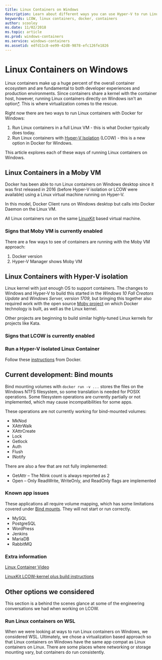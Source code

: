 ```yaml
---
title: Linux Containers on Windows
description: Learn about different ways you can use Hyper-V to run Linux containers on WIndows as if they're native.
keywords: LCOW, linux containers, docker, containers
author: scooley
ms.date: 11/02/2018
ms.topic: article
ms.prod: windows-containers
ms.service: windows-containers
ms.assetid: edfd11c8-ee99-42d8-9878-efc126fe1826
---
```


# Linux Containers on Windows

Linux containers make up a huge percent of the overall container ecosystem and are fundamental to both developer experiences and production environments.  Since containers share a kernel with the container host, however, running Linux containers directly on Windows isn't an option[*](lcow.md#other-options-we-considered).  This is where virtualization comes to the rescue.

Right now there are two ways to run Linux containers with Docker for Windows:

1. Run Linux containers in a full Linux VM - this is what Docker typically does today.
1. Run Linux containers with [Hyper-V Isolation](../manage-containers/hyperv-container.md) (LCOW) - this is a new option in Docker for Windows.

This article explores each of these ways of running Linux containers on Windows.

## Linux Containers in a Moby VM

Docker has been able to run Linux containers on Windows desktop since it was first released in 2016 (before Hyper-V isolation or LCOW were available) using a Linux virtual machine running on Hyper-V.

In this model, Docker Client runs on Windows desktop but calls into Docker Daemon on the Linux VM.

All Linux containers run on the same [LinuxKit](https://github.com/linuxkit/linuxkit) based virtual machine.

### Signs that Moby VM is currently enabled

There are a few ways to see of containers are running with the Moby VM approach:

1. Docker version
1. Hyper-V Manager shows Moby VM

## Linux Containers with Hyper-V isolation

Linux kernel with just enough OS to support containers.  The changes to Windows and Hyper-V to build this started in the _Windows 10 Fall Creators Update_ and _Windows Server, version 1709_, but bringing this together also required work with the open source [Moby project](https://www.github.com/moby/moby) on which Docker technology is built, as well as the Linux kernel.

Other projects are beginning to build similar highly-tuned Linux kernels for projects like Kata.

### Signs that LCOW is currently enabled

### Run a Hyper-V isolated Linux Container

Follow these [instructions](https://blog.docker.com/2018/02/docker-for-windows-18-02-with-windows-10-fall-creators-update/) from Docker.

## Current development: Bind mounts

Bind mounting volumes with `docker run -v ...` stores the files on the Windows NTFS filesystem, so some translation is needed for POSIX operations. Some filesystem operations are currently partially or not implemented, which may cause incompatibilities for some apps.

These operations are not currently working for bind-mounted volumes:

- MkNod
- XAttrWalk
- XAttrCreate
- Lock
- Getlock
- Auth
- Flush
- INotify

There are also a few that are not fully implemented:

- GetAttr – The Nlink count is always reported as 2
- Open – Only ReadWrite, WriteOnly, and ReadOnly flags are implemented

### Known app issues

These applications all require volume mapping, which has some limitations covered under [Bind mounts](#Bind-mounts). They will not start or run correctly.

- MySQL
- PostgreSQL
- WordPress
- Jenkins
- MariaDB
- RabbitMQ

### Extra information

[Linux Container Video](https://sec.ch9.ms/ch9/1e5a/08ff93f2-987e-4f8d-8036-2570dcac1e5a/LinuxContainer.mp4)

[LinuxKit LCOW-kernel plus build instructions](https://github.com/linuxkit/lcow)

## Other options we considered

This section is a behind the scenes glance at some of the engineering conversations we had when working on LCOW.

### Run Linux containers on WSL

When we were looking at ways to run Linux containers on Windows, we considered WSL.  Ultimately, we chose a virtualization based approach so that Linux containers on Windows have the same app compat as Linux containers on Linux.  There are some places where networking or storage mounting vary, but containers do run consistently.
